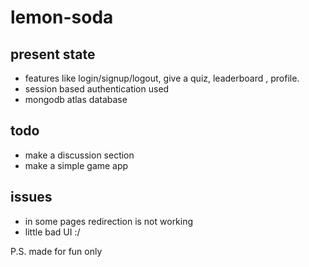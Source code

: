 # lemon-soda
## present state
- features like login/signup/logout, give a quiz, leaderboard , profile.
- session based authentication used 
- mongodb atlas database

## todo
- make a discussion section
- make a simple game app

## issues
- in some pages redirection is not working
- little bad UI :/

P.S. made for fun only